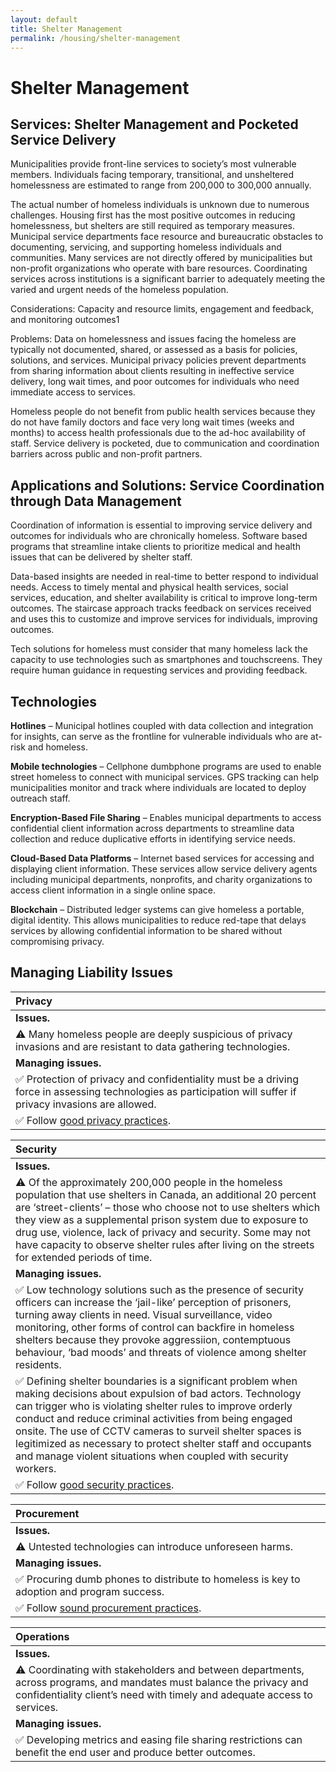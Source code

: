 ```yaml
---
layout: default
title: Shelter Management
permalink: /housing/shelter-management
---
```


# Shelter Management

## Services: Shelter Management and Pocketed Service Delivery <a id="services-shelter-management-and-pocketed-service-delivery"></a>

Municipalities provide front-line services to society’s most vulnerable members. Individuals facing temporary, transitional, and unsheltered homelessness are estimated to range from 200,000 to 300,000 annually.

The actual number of homeless individuals is unknown due to numerous challenges. Housing first has the most positive outcomes in reducing homelessness, but shelters are still required as temporary measures. Municipal service departments face resource and bureaucratic obstacles to documenting, servicing, and supporting homeless individuals and communities. Many services are not directly offered by municipalities but non-profit organizations who operate with bare resources. Coordinating services across institutions is a significant barrier to adequately meeting the varied and urgent needs of the homeless population.

Considerations: Capacity and resource limits, engagement and feedback, and monitoring outcomes1

Problems: Data on homelessness and issues facing the homeless are typically not documented, shared, or assessed as a basis for policies, solutions, and services. Municipal privacy policies prevent departments from sharing information about clients resulting in ineffective service delivery, long wait times, and poor outcomes for individuals who need immediate access to services.

Homeless people do not benefit from public health services because they do not have family doctors and face very long wait times \(weeks and months\) to access health professionals due to the ad-hoc availability of staff. Service delivery is pocketed, due to communication and coordination barriers across public and non-profit partners.

## Applications and Solutions: Service Coordination through Data Management

Coordination of information is essential to improving service delivery and outcomes for individuals who are chronically homeless. Software based programs that streamline intake clients to prioritize medical and health issues that can be delivered by shelter staff.

Data-based insights are needed in real-time to better respond to individual needs. Access to timely mental and physical health services, social services, education, and shelter availability is critical to improve long-term outcomes. The staircase approach tracks feedback on services received and uses this to customize and improve services for individuals, improving outcomes.

Tech solutions for homeless must consider that many homeless lack the capacity to use technologies such as smartphones and touchscreens. They require human guidance in requesting services and providing feedback.

## Technologies

**Hotlines** – Municipal hotlines coupled with data collection and integration for insights, can serve as the frontline for vulnerable individuals who are at-risk and homeless.

**Mobile technologies** – Cellphone dumbphone programs are used to enable street homeless to connect with municipal services. GPS tracking can help municipalities monitor and track where individuals are located to deploy outreach staff.

**Encryption-Based File Sharing** – Enables municipal departments to access confidential client information across departments to streamline data collection and reduce duplicative efforts in identifying service needs.

**Cloud-Based Data Platforms** – Internet based services for accessing and displaying client information. These services allow service delivery agents including municipal departments, nonprofits, and charity organizations to access client information in a single online space.

**Blockchain** – Distributed ledger systems can give homeless a portable, digital identity. This allows municipalities to reduce red-tape that delays services by allowing confidential information to be shared without compromising privacy.

## Managing Liability Issues

| Privacy |
| :--- |
| **Issues.** |
| ⚠ Many homeless people are deeply suspicious of privacy invasions and are resistant to data gathering technologies. |
| **Managing issues.** |
| ✅ Protection of privacy and confidentiality must be a driving force in assessing technologies as participation will suffer if privacy invasions are allowed. |
| ✅ Follow [good privacy practices](../meta-issues/privacy.md). |

| Security |
| :--- |
| **Issues.** |
| ⚠ Of the approximately 200,000 people in the homeless population that use shelters in Canada, an additional 20 percent are ‘street-clients’ – those who choose not to use shelters which they view as a supplemental prison system due to exposure to drug use, violence, lack of privacy and security. Some may not have capacity to observe shelter rules after living on the streets for extended periods of time. |
| **Managing issues.** |
| ✅ Low technology solutions such as the presence of security officers can increase the ‘jail-like’ perception of prisoners, turning away clients in need. Visual surveillance, video monitoring, other forms of control can backfire in homeless shelters because they provoke aggressiion, contemptuous behaviour, ‘bad moods’ and threats of violence among shelter residents. |
| ✅ Defining shelter boundaries is a significant problem when making decisions about expulsion of bad actors. Technology can trigger who is violating shelter rules to improve orderly conduct and reduce criminal activities from being engaged onsite. The use of CCTV cameras to surveil shelter spaces is legitimized as necessary to protect shelter staff and occupants and manage violent situations when coupled with security workers. |
| ✅ Follow [good security practices](../meta-issues/security.md). |

| Procurement |
| :--- |
| **Issues.** |
| ⚠ Untested technologies can introduce unforeseen harms. |
| **Managing issues.** |
| ✅ Procuring dumb phones to distribute to homeless is key to adoption and program success. |
| ✅ Follow [sound procurement practices](../meta-issues/procurement.md). |

| Operations |
| :--- |
| **Issues.** |
| ⚠ Coordinating with stakeholders and between departments, across programs, and mandates must balance the privacy and confidentiality client’s need with timely and adequate access to services. |
| **Managing issues.** |
| ✅ Developing metrics and easing file sharing restrictions can benefit the end user and produce better outcomes. |

